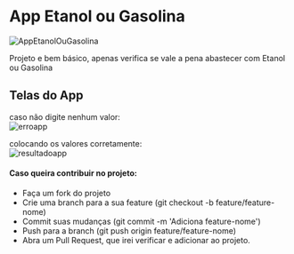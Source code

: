 # App Etanol ou Gasolina

![AppEtanolOuGasolina](https://github.com/user-attachments/assets/8731467e-7806-4da3-b7bf-a7a80c43da82)

Projeto e bem básico, apenas verifica se vale a pena abastecer com Etanol ou Gasolina<br>

## Telas do App
caso não digite nenhum valor:<br>
![erroapp](https://github.com/user-attachments/assets/ddcc7f69-a012-4d4f-81ff-9e731038f1bf)

colocando os valores corretamente:<br>
![resultadoapp](https://github.com/user-attachments/assets/896e6ed1-d041-48ec-9fa5-7a5cf37bcf62)





#### Caso queira contribuir no projeto:<br>
- Faça um fork do projeto<br>
- Crie uma branch para a sua feature (git checkout -b feature/feature-nome)<br>
- Commit suas mudanças (git commit -m 'Adiciona feature-nome')<br>
- Push para a branch (git push origin feature/feature-nome)<br>
- Abra um Pull Request, que irei verificar e adicionar ao projeto.<br>
